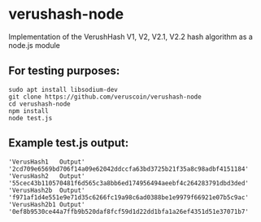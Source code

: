 # verushash-node

Implementation of the VerushHash V1, V2, V2.1, V2.2 hash algorithm as a node.js module

## For testing purposes:

    sudo apt install libsodium-dev
    git clone https://github.com/veruscoin/verushash-node
    cd verushash-node
    npm install
    node test.js

## Example test.js output:

    'VerusHash1   Output' '2cd709e6569bd706f14a09e62042ddccfa63bd3725b21f35a8c98adbf4151184'
    'VerusHash2   Output' '55cec43b110570481f6d565c3a8bb6ed174956494aeebf4c264283791dbd3ded'
    'VerusHash2b  Output' 'f971af1d4e551e9e71d35c6266fc19a98c6ad0388be1e9979f66921e07b5c9ac'
    'VerusHash2b1 Output' '0ef8b9530ce44a7ffb9b520daf8fcf59d1d22dd1bfa1a26ef4351d51e37071b7'

